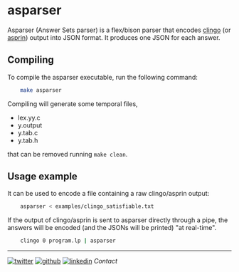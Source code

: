 # asparser
Asparser (Answer Sets parser) is a flex/bison parser that encodes [clingo](https://github.com/potassco/clingo) (or [asprin](https://github.com/potassco/asprin)) output into JSON format. It produces one JSON for each answer.

## Compiling

To compile the asparser executable, run the following command:

``` bash
	make asparser
```

Compiling will generate some temporal files,

 * lex.yy.c
 * y.output
 * y.tab.c
 * y.tab.h
 
that can be removed running `make clean`.

## Usage example

It can be used to encode a file containing a raw clingo/asprin output:

``` bash
	asparser < examples/clingo_satisfiable.txt
```

If the output of clingo/asprin is sent to asparser directly through a pipe, the answers will be encoded (and the JSONs will be printed) "at real-time".

``` bash
	clingo 0 program.lp | asparser
```

- - -

[![twitter][1.1]][1]     [![github][2.2]][2]     [![linkedin][3.3]][3] *Contact*

[1]:https://twitter.com/b_munizcastro
[1.1]:https://cdn4.iconfinder.com/data/icons/iconsimple-logotypes/512/twitter-24.png

[2]:https://github.com/bramucas
[2.2]:https://cdn4.iconfinder.com/data/icons/iconsimple-logotypes/512/github-24.png

[3]:https://www.linkedin.com/in/brais-mu%C3%B1iz-castro-93279115a/
[3.3]:https://cdn4.iconfinder.com/data/icons/iconsimple-logotypes/512/linkedin-24.png

